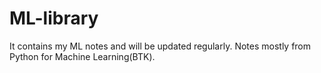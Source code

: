 # ML-library
It contains my ML notes and will be updated regularly. Notes mostly from Python for Machine Learning(BTK).
